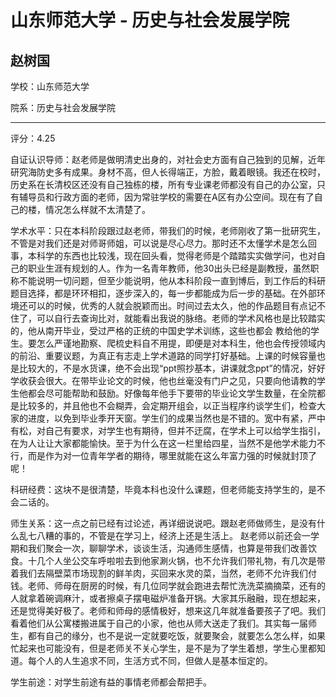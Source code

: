 # 山东师范大学 - 历史与社会发展学院

## 赵树国

学校：山东师范大学

院系：历史与社会发展学院

* * *

评分：4.25

自证认识导师：赵老师是做明清史出身的，对社会史方面有自己独到的见解，近年研究海防史多有成果。身材不高，但人长得端正，方脸，戴着眼镜。我还在校时，历史系在长清校区还没有自己独栋的楼，所有专业课老师都没有自己的办公室，只有辅导员和行政方面的老师，因为常驻学校的需要在A区有办公空间。现在有了自己的楼，情况怎么样就不太清楚了。

学术水平：只在本科阶段跟过赵老师，带我们的时候，老师刚收了第一批研究生，不管是对我们还是对师哥师姐，可以说是尽心尽力。那时还不太懂学术是怎么回事，本科学的东西也比较浅，现在回头看，觉得老师是个踏踏实实做学问，也对自己的职业生涯有规划的人。作为一名青年教师，他30出头已经是副教授，虽然职称不能说明一切问题，但至少能说明，他从本科阶段一直到博后，到工作后的科研题目选择，都是环环相扣，逐步深入的，每一步都能成为后一步的基础。在外部环境还可以的时候，优秀的人就会脱颖而出。时间过去太久，他的作品题目有点记不住了，可以自行去查询比对，就能看出我说的脉络。老师的学术风格也是比较踏实的，他从南开毕业，受过严格的正统的中国史学术训练，这些也都会
教给他的学生。要怎么严谨地勘察、爬梳史料自不用提，即便是对本科生，他也会传授领域内的前沿、重要议题，为真正有志走上学术道路的同学打好基础。上课的时候容量也是比较大的，不是水货课，绝不会出现“ppt照抄基本，讲课就念ppt”的情况，好好学收获会很大。在带毕业论文的时候，他也丝毫没有门户之见，只要向他请教的学生他都会尽可能帮助和鼓励。好像每年他手下要带的毕业论文学生数量，在全院都是比较多的，并且他也不会糊弄，会定期开组会，以正当程序约谈学生们，检查大家的进度，以免到毕业季开天窗。学生们的成果当然也是不错的。宽中有紧，严中有松，对自己有要求，对学生也有期待，但并不迂腐，在学术上可以给学生指引，在为人让让大家都能愉快。至于为什么在这一栏里给四星，当然不是他学术能力不行，而是作为对一位青年学者的期待，哪里就能在这么年富力强的时候就封顶了呢！

科研经费：这块不是很清楚，毕竟本科也没什么课题，但老师能支持学生的，是不会二话的。

师生关系：这一点之前已经有过论述，再详细说说吧。跟赵老师做师生，是没有什么乱七八糟的事的，不管是在学习上，经济上还是生活上。
赵老师以前还会一学期和我们聚会一次，聊聊学术，谈谈生活，沟通师生感情，也算是带我们改善饮食。十几个人坐公交车呼啦啦去到他家涮火锅，也不允许我们带礼物，有几次是带着我们去隔壁菜市场现割的鲜羊肉，买回来水灵的菜，当然，老师不允许我们付钱。老师、师母在厨房的时候，有几位同学就会跑进去帮忙洗洗菜摘摘菜，还有的人就拿着碗调麻汁，或者擦桌子摆电磁炉准备开锅。大家其乐融融，现在想起来，还是觉得美好极了。老师和师母的感情极好，想来这几年就准备要孩子了吧。我们看着他们从公寓楼搬进属于自己的小家，他也从师大送走了我们。其实每一届师生，都有自己的缘分，也不是说一定就要吃饭，就要聚会，就要怎么怎么样，如果忙起来也可能没有，但是老师关不关心学生，是不是为了学生着想，学生心里都知道。每个人的人生追求不同，生活方式不同，但做人是基本恒定的。

学生前途：对学生前途有益的事情老师都会帮把手。
